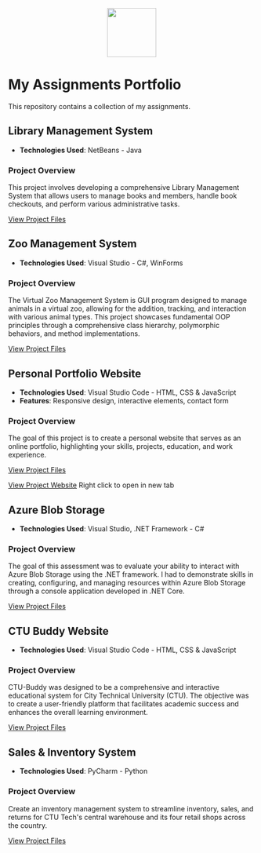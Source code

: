 <div id="header" align="center">
  <img src= "https://media.giphy.com/media/SUcApSWjPwQMARvcM8/giphy.gif" width="100"/>
</div>

# My Assignments Portfolio
This repository contains a collection of my assignments.

## Library Management System
- **Technologies Used**: NetBeans - Java

### Project Overview
This project involves developing a comprehensive Library Management System that allows users to manage books and members, handle book checkouts, and perform various administrative tasks.

[View Project Files](LibraryManagementSystem/)

## Zoo Management System
- **Technologies Used**: Visual Studio - C#, WinForms

### Project Overview
The Virtual Zoo Management System is GUI program designed to manage animals in a virtual zoo, allowing for the addition, tracking, and interaction with various animal types. This project showcases fundamental OOP principles through a comprehensive class hierarchy, polymorphic behaviors, and method implementations.

[View Project Files](ZooManagementSystem/)

## Personal Portfolio Website

- **Technologies Used**: Visual Studio Code - HTML, CSS & JavaScript
- **Features**: Responsive design, interactive elements, contact form

### Project Overview
The goal of this project is to create a personal website that serves as an online portfolio, highlighting your skills, projects, education, and work experience.

[View Project Files](PersonalPortfolioWebsite/)

[View Project Website](http://simone-portfolio.infinityfreeapp.com/?i=1) Right click to open in new tab

## Azure Blob Storage
- **Technologies Used**: Visual Studio, .NET Framework - C#

### Project Overview
The goal of this assessment was to evaluate your ability to interact with Azure Blob Storage using the .NET framework. I had to demonstrate skills in creating, configuring, and managing resources within Azure Blob Storage through a console application developed in .NET Core.

[View Project Files](AzureBlobStorageAssessment/)
## CTU Buddy Website
- **Technologies Used**: Visual Studio Code - HTML, CSS & JavaScript
  
### Project Overview   
CTU-Buddy was designed to be a comprehensive and interactive educational system for City Technical University (CTU). The objective was to create a user-friendly platform that facilitates academic success and enhances the overall learning environment.

[View Project Files](CTU-Buddy/)

## Sales & Inventory System

- **Technologies Used**: PyCharm - Python

### Project Overview    
Create an inventory management system to streamline inventory, sales, and returns for CTU Tech's central warehouse and its four retail shops across the country.

[View Project Files](Sales&InventorySystem/)
